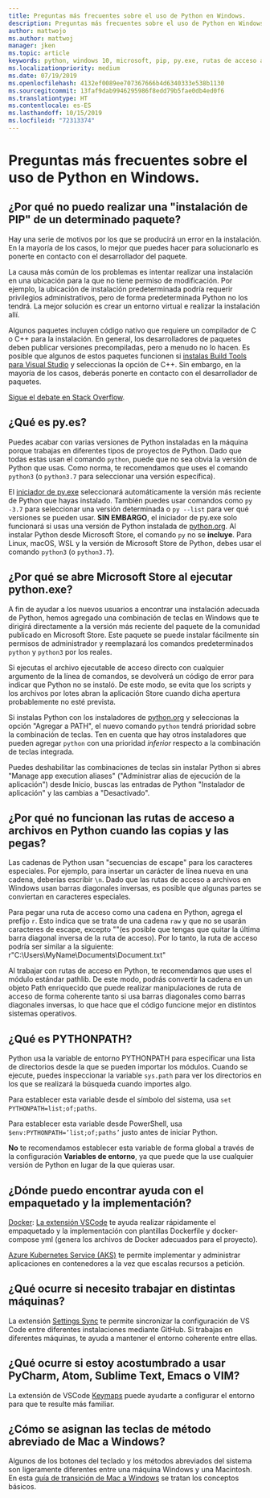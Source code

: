 ```yaml
---
title: Preguntas más frecuentes sobre el uso de Python en Windows.
description: Preguntas más frecuentes sobre el uso de Python en Windows.
author: mattwojo
ms.author: mattwoj
manager: jken
ms.topic: article
keywords: python, windows 10, microsoft, pip, py.exe, rutas de acceso al archivo, PYTHONPATH, desarrollo de python, empaquetado de python
ms.localizationpriority: medium
ms.date: 07/19/2019
ms.openlocfilehash: 4132ef0089ee707367666b4d6340333e538b1130
ms.sourcegitcommit: 13faf9dab9946295986f8edd79b5fae0db4ed0f6
ms.translationtype: HT
ms.contentlocale: es-ES
ms.lasthandoff: 10/15/2019
ms.locfileid: "72313374"
---
```

# <a name="frequently-asked-questions-about-using-python-on-windows"></a>Preguntas más frecuentes sobre el uso de Python en Windows.

## <a name="why-cant-i-pip-install-a-certain-package"></a>¿Por qué no puedo realizar una "instalación de PIP" de un determinado paquete?

Hay una serie de motivos por los que se producirá un error en la instalación. En la mayoría de los casos, lo mejor que puedes hacer para solucionarlo es ponerte en contacto con el desarrollador del paquete.

La causa más común de los problemas es intentar realizar una instalación en una ubicación para la que no tiene permiso de modificación. Por ejemplo, la ubicación de instalación predeterminada podría requerir privilegios administrativos, pero de forma predeterminada Python no los tendrá. La mejor solución es crear un entorno virtual e realizar la instalación allí.

Algunos paquetes incluyen código nativo que requiere un compilador de C o C++ para la instalación. En general, los desarrolladores de paquetes deben publicar versiones precompiladas, pero a menudo no lo hacen. Es posible que algunos de estos paquetes funcionen si [instalas Build Tools para Visual Studio](https://visualstudio.microsoft.com/downloads/#build-tools-for-visual-studio-2019) y seleccionas la opción de C++. Sin embargo, en la mayoría de los casos, deberás ponerte en contacto con el desarrollador de paquetes.

[Sigue el debate en Stack Overflow](https://stackoverflow.com/questions/4750806/how-do-i-install-pip-on-windows/12476379).

## <a name="what-is-pyexe"></a>¿Qué es py.es?

Puedes acabar con varias versiones de Python instaladas en la máquina porque trabajas en diferentes tipos de proyectos de Python. Dado que todas estas usan el comando `python`, puede que no sea obvia la versión de Python que usas. Como norma, te recomendamos que uses el comando `python3` (o `python3.7` para seleccionar una versión específica).

El [iniciador de py.exe](https://docs.python.org/3/using/windows.html#launcher) seleccionará automáticamente la versión más reciente de Python que hayas instalado. También puedes usar comandos como `py -3.7` para seleccionar una versión determinada o `py --list` para ver qué versiones se pueden usar. **SIN EMBARGO**, el iniciador de py.exe solo funcionará si usas una versión de Python instalada de [python.org](https://www.python.org/downloads/windows/). Al instalar Python desde Microsoft Store, el comando `py` no se **incluye**. Para Linux, macOS, WSL y la versión de Microsoft Store de Python, debes usar el comando `python3` (o `python3.7`).

## <a name="why-does-running-pythonexe-open-the-microsoft-store"></a>¿Por qué se abre Microsoft Store al ejecutar python.exe?

A fin de ayudar a los nuevos usuarios a encontrar una instalación adecuada de Python, hemos agregado una combinación de teclas en Windows que te dirigirá directamente a la versión más reciente del paquete de la comunidad publicado en Microsoft Store. Este paquete se puede instalar fácilmente sin permisos de administrador y reemplazará los comandos predeterminados `python` y `python3` por los reales.

Si ejecutas el archivo ejecutable de acceso directo con cualquier argumento de la línea de comandos, se devolverá un código de error para indicar que Python no se instaló. De este modo, se evita que los scripts y los archivos por lotes abran la aplicación Store cuando dicha apertura probablemente no esté prevista.

Si instalas Python con los instaladores de [python.org](https://www.python.org/downloads/windows/) y seleccionas la opción "Agregar a PATH", el nuevo comando `python` tendrá prioridad sobre la combinación de teclas. Ten en cuenta que hay otros instaladores que pueden agregar `python` con una prioridad _inferior_ respecto a la combinación de teclas integrada.

Puedes deshabilitar las combinaciones de teclas sin instalar Python si abres "Manage app execution aliases" ("Administrar alias de ejecución de la aplicación") desde Inicio, buscas las entradas de Python "Instalador de aplicación" y las cambias a "Desactivado".

## <a name="why-dont-file-paths-work-in-python-when-i-copy-paste-them"></a>¿Por qué no funcionan las rutas de acceso a archivos en Python cuando las copias y las pegas?

Las cadenas de Python usan "secuencias de escape" para los caracteres especiales. Por ejemplo, para insertar un carácter de línea nueva en una cadena, deberías escribir `\n`. Dado que las rutas de acceso a archivos en Windows usan barras diagonales inversas, es posible que algunas partes se conviertan en caracteres especiales.

Para pegar una ruta de acceso como una cadena en Python, agrega el prefijo `r`. Esto indica que se trata de una cadena `raw` y que no se usarán caracteres de escape, excepto "\"(es posible que tengas que quitar la última barra diagonal inversa de la ruta de acceso). Por lo tanto, la ruta de acceso podría ser similar a la siguiente: r"C:\Users\MyName\Documents\Document.txt"

Al trabajar con rutas de acceso en Python, te recomendamos que uses el módulo estándar pathlib. De este modo, podrás convertir la cadena en un objeto Path enriquecido que puede realizar manipulaciones de ruta de acceso de forma coherente tanto si usa barras diagonales como barras diagonales inversas, lo que hace que el código funcione mejor en distintos sistemas operativos.

## <a name="what-is-pythonpath"></a>¿Qué es PYTHONPATH?

Python usa la variable de entorno PYTHONPATH para especificar una lista de directorios desde la que se pueden importar los módulos. Cuando se ejecute, puedes inspeccionar la variable `sys.path` para ver los directorios en los que se realizará la búsqueda cuando importes algo.

Para establecer esta variable desde el símbolo del sistema, usa `set PYTHONPATH=list;of;paths`.

Para establecer esta variable desde PowerShell, usa `$env:PYTHONPATH=’list;of;paths’` justo antes de iniciar Python.

**No** te recomendamos establecer esta variable de forma global a través de la configuración **Variables de entorno**, ya que puede que la use cualquier versión de Python en lugar de la que quieras usar.

## <a name="where-can-i-find-help-with-packaging-and-deployment"></a>¿Dónde puedo encontrar ayuda con el empaquetado y la implementación?

[Docker](https://code.visualstudio.com/docs/azure/docker): [La extensión VSCode](https://code.visualstudio.com/docs/azure/docker) te ayuda realizar rápidamente el empaquetado y la implementación con plantillas Dockerfile y docker-compose yml (genera los archivos de Docker adecuados para el proyecto).

[Azure Kubernetes Service (AKS)](https://docs.microsoft.com/azure/aks/) te permite implementar y administrar aplicaciones en contenedores a la vez que escalas recursos a petición.

## <a name="what-if-i-need-to-work-across-different-machines"></a>¿Qué ocurre si necesito trabajar en distintas máquinas?

La extensión [Settings Sync](https://marketplace.visualstudio.com/items?itemName=Shan.code-settings-sync) te permite sincronizar la configuración de VS Code entre diferentes instalaciones mediante GitHub. Si trabajas en diferentes máquinas, te ayuda a mantener el entorno coherente entre ellas.

## <a name="what-if-im-used-to-using-pycharm-atom-sublime-text-emacs-or-vim"></a>¿Qué ocurre si estoy acostumbrado a usar PyCharm, Atom, Sublime Text, Emacs o VIM?

La extensión de VSCode [Keymaps](https://marketplace.visualstudio.com/search?target=VSCode&category=Keymaps&sortBy=Downloads) puede ayudarte a configurar el entorno para que te resulte más familiar.

## <a name="how-do-mac-shortcut-keys-map-to-windows-shortcut-keys"></a>¿Cómo se asignan las teclas de método abreviado de Mac a Windows?

Algunos de los botones del teclado y los métodos abreviados del sistema son ligeramente diferentes entre una máquina Windows y una Macintosh. En esta [guía de transición de Mac a Windows](../dev-environment/mac-to-windows.md) se tratan los conceptos básicos.
